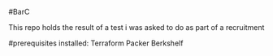 #BarC

This repo holds the result of a test i was asked to do as part of a recruitment 

#prerequisites
installed: 
Terraform
Packer
Berkshelf


